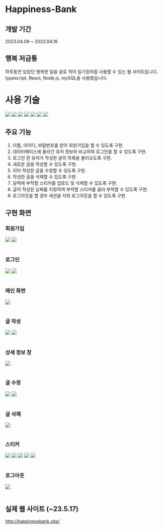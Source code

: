 # Happiness-Bank

## 개발 기간
2023.04.09 ~ 2023.04.18

## 행복 저금통
하루동안 있었던 행복한 일을 글로 적어 일기장처럼 사용할 수 있는 웹 사이트입니다.
typescript, React, Node.js, mySQL을 사용했습니다.

<div align=left><h1>사용 기술</h1></div>

<div align=left> 
  <img src="https://img.shields.io/badge/html5-E34F26?style=for-the-badge&logo=html5&logoColor=white"> 
  <img src="https://img.shields.io/badge/css-1572B6?style=for-the-badge&logo=css3&logoColor=white"> 
  <img src="https://img.shields.io/badge/typescript-3178C6?style=for-the-badge&logo=typescript&logoColor=white">
  <img src="https://img.shields.io/badge/react-61DAFB?style=for-the-badge&logo=react&logoColor=white">
  <img src="https://img.shields.io/badge/redux-764ABC?style=for-the-badge&logo=redux&logoColor=white">
  <img src="https://img.shields.io/badge/node.js-339933?style=for-the-badge&logo=node.js&logoColor=white">
  <img src="https://img.shields.io/badge/mysql-4479A1?style=for-the-badge&logo=mysql&logoColor=white">

</div>

## 주요 기능

1. 이름, 아이디, 비밀번호를 받아 회원가입을 할 수 있도록 구현.
2. 데이터베이스에 올라간 유저 정보와 비교하여 로그인을 할 수 있도록 구현.
3. 로그인 한 유저가 작성한 글의 목록을 불러오도록 구현.
4. 새로운 글을 작성할 수 있도록 구현.
5. 이미 작성한 글을 수정할 수 있도록 구현.
6. 작성한 글을 삭제할 수 있도록 구현.
7. 달력에 부착할 스티커를 업로드 및 삭제할 수 있도록 구현.
8. 글이 작성된 날짜를 지정하여 부착할 스티커를 골라 부착할 수 있도록 구현.
9. 로그아웃을 할 경우 세션을 지워 로그아웃을 할 수 있도록 구현.

## 구현 화면

### 회원가입

<div>
	<img src="https://user-images.githubusercontent.com/103877647/232713723-1a557926-e856-45a4-9482-d25bd3cc5164.png" />
	<img src="https://user-images.githubusercontent.com/103877647/232713942-6c621b55-9804-4783-adfe-edd39d3b38ef.png" />
</div>
<br />

### 로그인

<div>
	<img src="https://user-images.githubusercontent.com/103877647/232714078-2a5942d8-e931-46ab-aaec-b5463c513c40.png" />
	<img src="https://user-images.githubusercontent.com/103877647/232714175-37092903-bf08-4903-b3dd-9325a67d43cf.png" />
</div>
<br />

### 메인 화면

<div>
	<img src="https://user-images.githubusercontent.com/103877647/232714302-712e5741-0bf9-4283-8263-5e467b54dc2d.png" />
</div>
<br />

### 글 작성

<div>
	<img src="https://user-images.githubusercontent.com/103877647/232714374-61d3e93c-88f2-4a35-b51f-a6aa3f36176b.png"  />
	<img src="https://user-images.githubusercontent.com/103877647/232714499-a9e39ec3-c0a3-4f8a-b344-425061e5a322.png"  />
</div>
<br />

### 상세 정보 창

<div>
	<img src="https://user-images.githubusercontent.com/103877647/232714671-9ba857b7-68b8-4b06-a64c-eef229b44faf.png"  />
</div>
<br />

### 글 수정

<div>
	<img src="https://user-images.githubusercontent.com/103877647/232714810-94ccf45d-5877-46ce-90a5-33612335e7bc.png"  />
	<img src="https://user-images.githubusercontent.com/103877647/232714913-2d325516-db8b-4342-ab9c-c3b2246082a7.png"  />
</div>
<br />

### 글 삭제

<div>
	<img src="https://user-images.githubusercontent.com/103877647/232715088-a416f963-1338-403a-97b6-3d8b0372467a.png"  />
</div>
<br />

### 스티커

<div>
	<img src="https://user-images.githubusercontent.com/103877647/232715250-bf9df92b-c0e1-4109-92a7-82ab55707ca5.png"  />
	<img src="https://user-images.githubusercontent.com/103877647/232715333-4f458bbf-7526-4e44-b461-50638e0f90da.png"  />
	<img src="https://user-images.githubusercontent.com/103877647/232715444-ca87b6d3-0b3c-414d-8433-b5183e3205ca.png"  />
	<img src="https://user-images.githubusercontent.com/103877647/232715544-4c593335-6f89-48a1-a3d4-581c49614ca3.png"  />
	<img src="https://user-images.githubusercontent.com/103877647/232715656-5beacbde-5fc8-4e32-85a2-985ad8e79148.png"  />
</div>
<br />

### 로그아웃

<div>
	<img src="https://user-images.githubusercontent.com/103877647/232715768-176ef13d-97c9-457d-a4fb-2f83a4f5f365.png"  />
</div>
<br />

## 실제 웹 사이트 (~23.5.17)
http://happinessbank.site/
